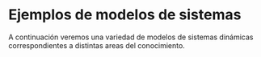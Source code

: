 # Ejemplos de modelos de sistemas

A continuación veremos una variedad de modelos de sistemas dinámicas correspondientes a distintas areas del conocimiento.
